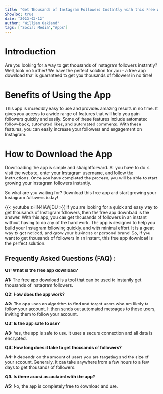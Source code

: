 ```yaml
---
title: "Get Thousands of Instagram Followers Instantly with this Free App Download!"
ShowToc: true 
date: "2023-03-12"
author: "William Oakland" 
tags: ["Social Media","Apps"]
---
```

# Introduction
Are you looking for a way to get thousands of Instagram followers instantly? Well, look no further! We have the perfect solution for you - a free app download that is guaranteed to get you thousands of followers in no time! 

# Benefits of Using the App
This app is incredibly easy to use and provides amazing results in no time. It gives you access to a wide range of features that will help you gain followers quickly and easily. Some of these features include automated follow-back, automated likes, and automated comments. With these features, you can easily increase your followers and engagement on Instagram. 

# How to Download the App
Downloading the app is simple and straightforward. All you have to do is visit the website, enter your Instagram username, and follow the instructions. Once you have completed the process, you will be able to start growing your Instagram followers instantly. 

So what are you waiting for? Download this free app and start growing your Instagram followers today!

{{< youtube zHiN4iAWjDU >}} 
If you are looking for a quick and easy way to get thousands of Instagram followers, then the free app download is the answer. With this app, you can get thousands of followers in an instant, without having to do any of the hard work. The app is designed to help you build your Instagram following quickly, and with minimal effort. It is a great way to get noticed, and grow your business or personal brand. So, if you want to get thousands of followers in an instant, this free app download is the perfect solution.

## Frequently Asked Questions (FAQ) :
**Q1: What is the free app download?**

**A1:** The free app download is a tool that can be used to instantly get thousands of Instagram followers. 

**Q2: How does the app work?**

**A2:** The app uses an algorithm to find and target users who are likely to follow your account. It then sends out automated messages to those users, inviting them to follow your account. 

**Q3: Is the app safe to use?**

**A3:** Yes, the app is safe to use. It uses a secure connection and all data is encrypted. 

**Q4: How long does it take to get thousands of followers?**

**A4:** It depends on the amount of users you are targeting and the size of your account. Generally, it can take anywhere from a few hours to a few days to get thousands of followers. 

**Q5: Is there a cost associated with the app?**

**A5:** No, the app is completely free to download and use.


